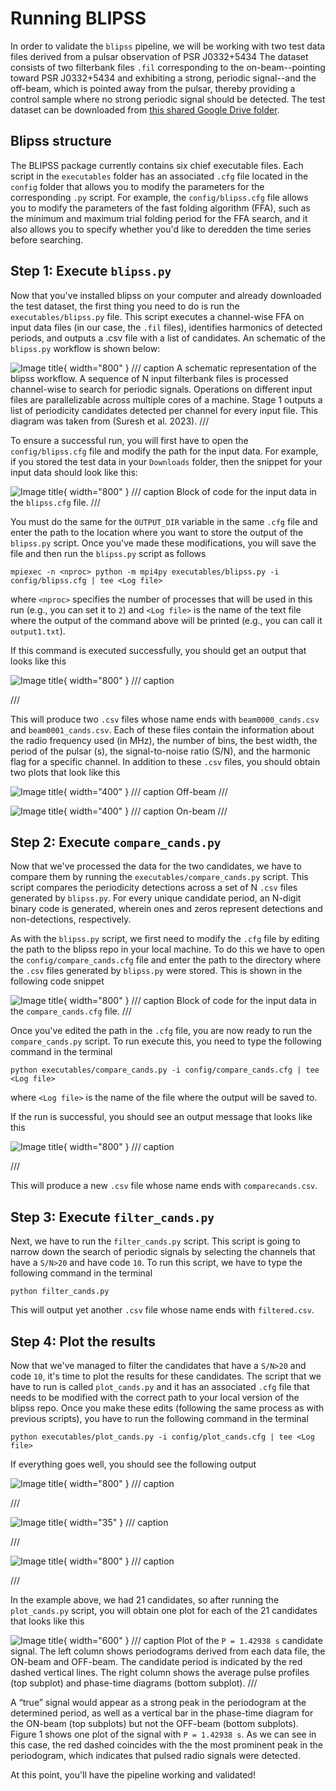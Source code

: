 # Running BLIPSS


In order to validate the `blipss` pipeline, we will be working with two test data files derived from a pulsar observation of PSR J0332+5434
The dataset consists of two filterbank files `.fil` corresponding to the on-beam--pointing toward
PSR J0332+5434 and exhibiting a strong, periodic signal--and the off-beam, which is pointed away from the pulsar, thereby providing a control sample where no strong periodic signal
should be detected. The test dataset can be downloaded from [this shared Google Drive folder](https://drive.google.com/drive/folders/1F-HHBgHHC0STbcoE6kM9zHHpCm0u_uVf).



## Blipss structure

The BLIPSS package currently contains six chief executable files. Each script in the `executables` folder has an associated `.cfg` file located in the
`config` folder that allows you to modify the parameters for the corresponding `.py` script. 
For example, the `config/blipss.cfg` file allows you to modify the parameters of
the fast folding algorithm (FFA), such as the minimum and maximum trial folding period
for the FFA search, and it also allows you to specify whether you'd like to deredden the time
series before searching.

## Step 1: Execute `blipss.py`

Now that you've installed blipss on your computer and already downloaded the test dataset, the first thing you need to do is run the `executables/blipss.py` file.
This script executes a channel-wise FFA on input data files (in our case, the `.fil` files), identifies harmonics of 
detected periods, and outputs a .csv file with a list of candidates. An schematic of the `blipss.py` workflow
is shown below:

![Image title](diagram2.png){ width="800" }
/// caption
A schematic representation of the blipss workflow. A sequence of N input filterbank files is processed channel-wise
to search for periodic signals. Operations on different input files are parallelizable across multiple cores of a machine. Stage 1 outputs a list of periodicity candidates
detected per channel for every input file. This diagram was taken from (Suresh et al. 2023).
///


To ensure a successful run, you will first
have to open the `config/blipss.cfg` file and modify the path for the input data. For
example, if you stored the test data in your `Downloads` folder, then the snippet for your
input data should look like this:

![Image title](input1.png){ width="800" }
/// caption
Block of code for the input data in the `blipss.cfg` file.
///

You must do the same for the `OUTPUT_DIR` variable in the same `.cfg` file and enter the path to the location where you want to store the output of the `blipss.py` script.
Once you've made these modifications, you will save the file and then run the 
`blipss.py` script as follows

```
mpiexec -n <nproc> python -m mpi4py executables/blipss.py -i config/blipss.cfg | tee <Log file>
```

where `<nproc>` specifies the number of processes that will be used in this run (e.g., you can
set it to `2`) and `<Log file>` is the name of the text file where the output of the command
above will be printed (e.g., you can call it `output1.txt`).

If this command is executed successfully, you should get an output that looks like this


![Image title](output1.png){ width="800" }
/// caption

///

This will produce two `.csv` files whose name ends with `beam0000_cands.csv` and 
`beam0001_cands.csv`. Each of these files contain the information about the radio
frequency used (in MHz), the number of bins, the best width, the period of the pulsar (s), the
signal-to-noise ratio (S/N), and the harmonic flag for a specific channel. In addition to these `.csv` files, you should obtain two plots that look like this

![Image title](plt1.png){ width="400" }
/// caption
Off-beam
///

![Image title](plt2.png){ width="400" }
/// caption
On-beam
///

## Step 2: Execute `compare_cands.py`

Now that we've processed the data for the two candidates, we have to compare them by running
the `executables/compare_cands.py` script. This script compares the periodicity detections across
a set of N `.csv` files generated by `blipss.py`. For every unique candidate period, an N-digit
binary code is generated, wherein ones and zeros represent detections and non-detections,
respectively.

As with the `blipss.py` script, we first need to modify the `.cfg` file by editing the path to the blipss repo in your local machine. To do this we have
to open the `config/compare_cands.cfg` file and enter the path to the directory where the `.csv` files generated by 
`blipss.py` were stored. This is shown in the following code snippet

![Image title](input2.png){ width="800" }
/// caption
Block of code for the input data in the `compare_cands.cfg` file.
///

Once you've edited the path in the `.cfg` file, you are now ready to run the `compare_cands.py`
script. To run execute this, you need to type the following command in the terminal

```
python executables/compare_cands.py -i config/compare_cands.cfg | tee <Log file>
```
where `<Log file>` is the name of the file where the output will be saved to.

If the run is successful, you should see an output message that looks like this

![Image title](output2.png){ width="800" }
/// caption

///


This will produce a new `.csv` file whose name ends with `comparecands.csv`. 

## Step 3: Execute `filter_cands.py`

Next, we have to run the `filter_cands.py` script. This script is going to narrow down the search of periodic signals
by selecting the channels that have a `S/N>20` and have code `10`. To run this script, we have
to type the following command in the terminal

```
python filter_cands.py
```

This will output yet another `.csv` file whose name ends with `filtered.csv`.

## Step 4: Plot the results

Now that we've managed to filter the candidates that have a `S/N>20` and code `10`, it's time
to plot the results for these candidates. The script that we have to run is called `plot_cands.py` and
it has an associated `.cfg` file that needs to be modified with the correct path to your local
version of the blipss repo. Once you make these edits (following the same process as with
previous scripts), you have to run the following command in the terminal

```
python executables/plot_cands.py -i config/plot_cands.cfg | tee <Log file>
```
If everything goes well, you should see the following output


![Image title](output3.png){ width="800" }
/// caption

///


![Image title](dots.svg){ width="35" }
/// caption

///

![Image title](output4.png){ width="800" }
/// caption

///

In the example above, we had 21 candidates, so after running the `plot_cands.py` script, you will obtain one
plot for each of the 21 candidates that looks like this

![Image title](plt4.png){ width="600" }
/// caption
Plot of the `P = 1.42938 s` candidate signal. The left column shows periodograms derived from each data file, the
ON-beam and OFF-beam. The candidate period is indicated by the red dashed vertical lines. The right column shows the
average pulse profiles (top subplot) and phase-time diagrams (bottom subplot).
///

A “true” signal would appear as a strong peak in the periodogram at the determined period, as
well as a vertical bar in the phase-time diagram for the ON-beam (top subplots) but not the OFF-beam (bottom
subplots). Figure 1 shows one plot of the signal with `P = 1.42938 s`. As we can see in this case,
the red dashed coincides with the the most prominent peak in the periodogram, which indicates that
pulsed radio signals were detected. 

At this point, you'll have the pipeline working and validated!

